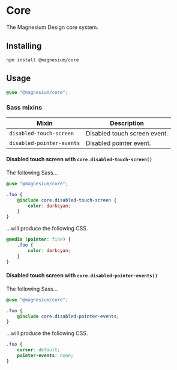 # Core

The Magnesium Design core system.

## Installing

```shell
npm install @magnesium/core
```

## Usage

```scss
@use "@magnesium/core";
```

### Sass mixins

| Mixin                     | Description                  |
|---------------------------|------------------------------|
| `disabled-touch-screen`   | Disabled touch screen event. |
| `disabled-pointer-events` | Disabled pointer event.      |

#### Disabled touch screen with `core.disabled-touch-screen()`

The following Sass...

```scss
@use "@magnesium/core";

.foo {
    @include core.disabled-touch-screen {
        color: darkcyan;
    }
}
```

...will produce the following CSS.

```css
@media (pointer: fine) {
    .foo {
        color: darkcyan;
    }
}
```

#### Disabled touch screen with `core.disabled-pointer-events()`

The following Sass...

```scss
@use "@magnesium/core";

.foo {
    @include core.disabled-pointer-events;
}
```

...will produce the following CSS.

```css
.foo {
    cursor: default;
    pointer-events: none;
}
```
